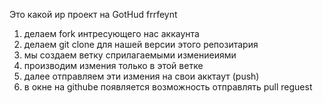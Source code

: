 Это какой  ир проект на GotHud frrfeynt

1. делаем fork интресующего нас аккаунта
2. делаем git clone для нашей версии этого репозитария
3. мы создаем ветку сприлагаемыми измениеиями
4. производим измения только в этой ветке
5. далее отправляем эти измения на свои акктаут (push)
6. в окне на githube появляется возможность отправлять pull reguest
